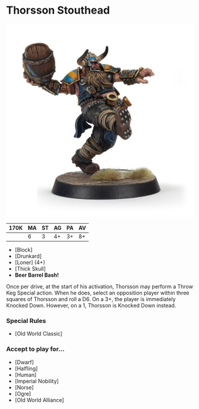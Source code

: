 # Thorsson Stouthead

![](../media/starplayers/ThorssonStoutmeadLead.jpg)

| 170K  | MA | ST | AG | PA | AV |
| --- | --- | --- | --- | --- | --- |
| | 6 | 3 | 4+ | 3+ | 8+ |

* [Block]
* [Drunkard]
* [Loner] (4+)
* [Thick Skull]
* **Beer Barrel Bash!**

Once per drive, at the start of his activation, Thorsson may perform a Throw Keg Special action. When he does, select an opposition player within three squares of Thorsson and roll a D6. On a 3+, the player is immediately Knocked Down. However, on a 1, Thorsson is Knocked Down instead.

### Special Rules
* [Old World Classic]

### Accept to play for...
* [Dwarf]
* [Halfling]
* [Human]
* [Imperial Nobility]
* [Norse]
* [Ogre]
* [Old World Alliance]
